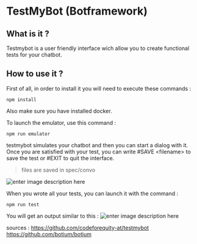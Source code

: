 # TestMyBot (Botframework)

## What is it ?
Testmybot is a user friendly interface wich allow you to create functional tests for your chatbot.

## How to use it ?
First of all, in order to install it you will need to execute these commands :

    npm install
Also make sure you have installed docker.

To launch the emulator, use this command :

    npm run emulator

testmybot simulates your chatbot and then you can start a dialog with it. Once you are satisfied with your test, you can write #SAVE \<filename\> to save the test or #EXIT to quit the interface.

> files are saved in spec/convo

![enter image description here](https://cdn-images-1.medium.com/max/1600/0*Nds_sN8-YAVrMOQA.)
 
When you wrote all your tests, you can launch it with the command :

    npm run test

You will get an output similar to this :
![enter image description here](https://cdn-images-1.medium.com/max/1600/1*NXTbHbmZtnubamumDEeMjw.png)

sources :
https://github.com/codeforequity-at/testmybot
https://github.com/botium/botium
